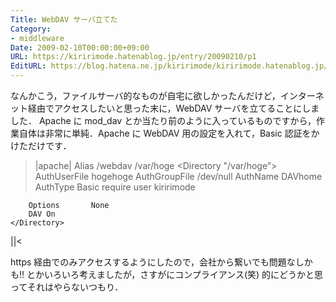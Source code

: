 ```yaml
---
Title: WebDAV サーバ立てた
Category:
- middleware
Date: 2009-02-10T00:00:00+09:00
URL: https://kiririmode.hatenablog.jp/entry/20090210/p1
EditURL: https://blog.hatena.ne.jp/kiririmode/kiririmode.hatenablog.jp/atom/entry/8454420450078213469
---
```


なんかこう，ファイルサーバ的なものが自宅に欲しかったんだけど，インターネット経由でアクセスしたいと思った末に，WebDAV サーバを立てることにしました．
Apache に mod_dav とか当たり前のように入っているものですから，作業自体は非常に単純．Apache に WebDAV 用の設定を入れて，Basic 認証をかけただけです．

>|apache|
    Alias /webdav /var/hoge
    <Directory "/var/hoge">
        AuthUserFile  hogehoge
        AuthGroupFile /dev/null
        AuthName      DAVhome
        AuthType      Basic
        require       user kiririmode

        Options       None
        DAV On
    </Directory>
||<

https 経由でのみアクセスするようにしたので，会社から繋いでも問題なしかも!! とかいろいろ考えましたが，さすがにコンプライアンス(笑) 的にどうかと思ってそれはやらないつもり．

